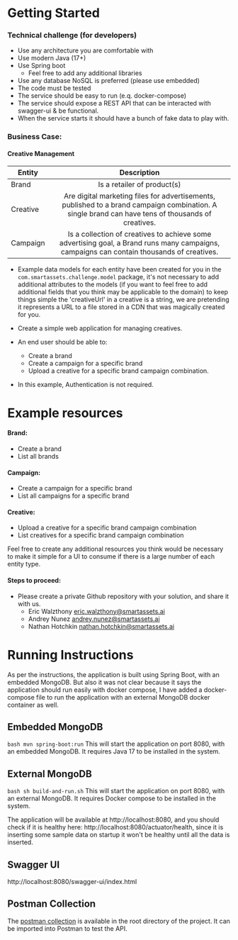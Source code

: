 # Getting Started


### Technical challenge (for developers)

- Use any architecture you are comfortable with
- Use modern Java (17+)
- Use Spring boot
  - Feel free to add any additional libraries
- Use any database NoSQL is preferred (please use embedded)
- The code must be tested
- The service should be easy to run (e.q. docker-compose)
- The service should expose a REST API that can be interacted with swagger-ui & be functional.
- When the service starts it should have a bunch of fake data to play with.

### Business Case:
#### Creative Management

| Entity   |                                                                    Description                                                                     |
|----------|:--------------------------------------------------------------------------------------------------------------------------------------------------:|
| Brand    |                                                            Is a retailer of product(s)                                                             |
| Creative | Are digital marketing files for advertisements, published to a brand campaign combination. A single brand can have tens of thousands of creatives. |
| Campaign |     Is a collection of creatives to achieve some advertising goal, a Brand runs many campaigns, campaigns can contain thousands of creatives.      |

- Example data models for each entity have been created for you in the `com.smartassets.challenge.model` package, 
it's not necessary to add additional attributes to the models (if you want to feel free to add additional fields that you think may be applicable to the domain) to keep things simple the 'creativeUrl' in a creative
is a string, we are pretending it represents a URL to a file stored in a CDN that was magically created for you.

- Create a simple web application for managing creatives.
- An end user should be able to:
  - Create a brand
  - Create a campaign for a specific brand
  - Upload a creative for a specific brand campaign combination.

- In this example, Authentication is not required.

# Example resources

#### Brand:
  - Create a brand
  - List all brands

#### Campaign:
  - Create a campaign for a specific brand
  - List all campaigns for a specific brand

#### Creative:
  - Upload a creative for a specific brand campaign combination
  - List creatives for a specific brand campaign combination

Feel free to create any additional resources you think would be necessary to make it simple for a UI to consume if
there is a large number of each entity type.

#### Steps to proceed:
 - Please create a private Github repository with your solution, and share it with us.
   - Eric Walzthony <eric.walzthony@smartassets.ai>
   - Andrey Nunez <andrey.nunez@smartassets.ai>
   - Nathan Hotchkin <nathan.hotchkin@smartassets.ai>

# Running Instructions

As per the instructions, the application is built using Spring Boot, with an embedded MongoDB. But also it was not clear 
because it says the application should run easily with docker compose, I have added a docker-compose file to run the application
with an external MongoDB docker container as well.

## Embedded MongoDB

```bash mvn spring-boot:run``` This will start the application on port 8080, with an embedded MongoDB.
It requires Java 17 to be installed in the system.

## External MongoDB

```bash sh build-and-run.sh``` This will start the application on port 8080, with an external MongoDB.
It requires Docker compose to be installed in the system.

The application will be available at http://localhost:8080, and you should check if it is healthy here:
http://localhost:8080/actuator/health, since it is inserting some sample data on startup it won't be healthy until all the data is inserted.

## Swagger UI
http://localhost:8080/swagger-ui/index.html

## Postman Collection
The [postman collection](PostmanCollection.json) is available in the root directory of the project. It can be imported into Postman to test the API.